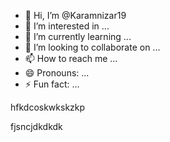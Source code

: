 - 👋 Hi, I’m @Karamnizar19
- 👀 I’m interested in ...
- 🌱 I’m currently learning ...
- 💞️ I’m looking to collaborate on ...
- 📫 How to reach me ...
- 😄 Pronouns: ...
- ⚡ Fun fact: ...

<!---
Karamnizar19/Karamnizar19 is a ✨ special ✨ repository because its `README.md` (this file) appears on your GitHub profile.
You can click the Preview link to take a look at your changes.
--->hfkdcoskwkskzkp
fjsncjdkdkdk
